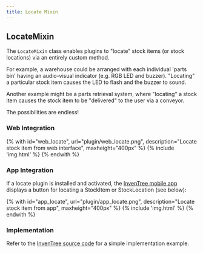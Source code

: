 ```yaml
---
title: Locate Mixin
---
```


## LocateMixin

The `LocateMixin` class enables plugins to "locate" stock items (or stock locations) via an entirely custom method.

For example, a warehouse could be arranged with each individual 'parts bin' having an audio-visual indicator (e.g. RGB LED and buzzer). "Locating" a particular stock item causes the LED to flash and the buzzer to sound.

Another example might be a parts retrieval system, where "locating" a stock item causes the stock item to be "delivered" to the user via a conveyor.

The possibilities are endless!

### Web Integration

{% with id="web_locate", url="plugin/web_locate.png", description="Locate stock item from web interface", maxheight="400px" %}
{% include 'img.html' %}
{% endwith %}

### App Integration

If a locate plugin is installed and activated, the [InvenTree mobile app](../../app/app.md) displays a button for locating a StockItem or StockLocation (see below):

{% with id="app_locate", url="plugin/app_locate.png", description="Locate stock item from app", maxheight="400px" %}
{% include 'img.html' %}
{% endwith %}

### Implementation

Refer to the [InvenTree source code](https://github.com/inventree/InvenTree/blob/master/src/backend/InvenTree/plugin/samples/locate/locate_sample.py) for a simple implementation example.
